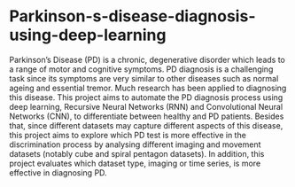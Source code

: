 # Parkinson-s-disease-diagnosis-using-deep-learning
Parkinson’s Disease (PD) is a chronic, degenerative disorder which leads to a range of motor and
cognitive symptoms. PD diagnosis is a challenging task since its symptoms are very similar to
other diseases such as normal ageing and essential tremor. Much research has been applied to
diagnosing this disease. This project aims to automate the PD diagnosis process using deep
learning, Recursive Neural Networks (RNN) and Convolutional Neural Networks (CNN), to
differentiate between healthy and PD patients. Besides that, since different datasets may capture
different aspects of this disease, this project aims to explore which PD test is more effective in
the discrimination process by analysing different imaging and movement datasets (notably cube
and spiral pentagon datasets). In addition, this project evaluates which dataset type, imaging or
time series, is more effective in diagnosing PD. 
